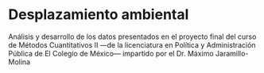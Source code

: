 # Desplazamiento ambiental

Análisis y desarrollo de los datos presentados en el proyecto final del curso de Métodos Cuantitativos II —de la licenciatura en 
Política y Administración Pública de El Colegio de México— impartido por el Dr. Máximo Jaramillo-Molina
